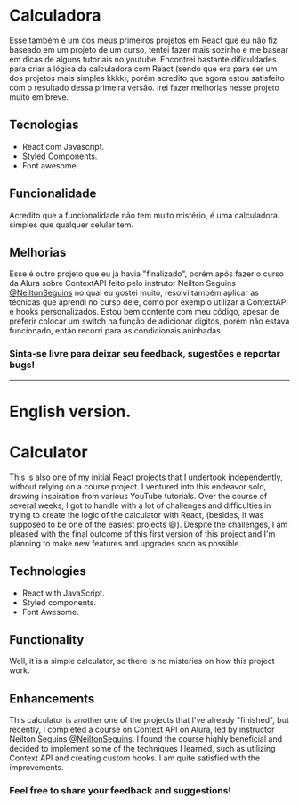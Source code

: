# Calculadora

Esse também é um dos meus primeiros projetos em React que eu não fiz baseado em um projeto de um curso, tentei fazer mais sozinho e me basear em dicas de alguns tutoriais no youtube.
Encontrei bastante dificuldades para criar a lógica da calculadora com React (sendo que era para ser um dos projetos mais simples kkkk), porém acredito que agora estou satisfeito com o resultado dessa primeira versão.
Irei fazer melhorias nesse projeto muito em breve.

## Tecnologias

- React com Javascript.
- Styled Components.
- Font awesome.

## Funcionalidade

Acredito que a funcionalidade não tem muito mistério, é uma calculadora simples que qualquer celular tem.

## Melhorias

Esse é outro projeto que eu já havia "finalizado", porém após fazer o curso da Alura sobre ContextAPI feito pelo instrutor Neilton Seguins [@NeiltonSeguins](https://github.com/NeiltonSeguins) no qual eu gostei muito, resolvi também aplicar as técnicas que aprendi no curso dele, como por exemplo utilizar a ContextAPI e hooks personalizados.
Estou bem contente com meu código, apesar de preferir colocar um switch na função de adicionar digitos, porém não estava funcionado, então recorri para as condicionais aninhadas.

### Sinta-se livre para deixar seu feedback, sugestões e reportar bugs!

---

# English version.

# Calculator

This is also one of my initial React projects that I undertook independently, without relying on a course project. I ventured into this endeavor solo, drawing inspiration from various YouTube tutorials. Over the course of several weeks, I got to handle with a lot of challenges and difficulties in trying to create the logic of the calculator with React, (besides, it was supposed to be one of the easiest projects 😄). Despite the challenges, I am pleased with the final outcome of this first version of this project and I'm planning to make new features and upgrades soon as possible.

## Technologies

- React with JavaScript.
- Styled components.
- Font Awesome.

## Functionality

Well, it is a simple calculator, so there is no misteries on how this project work.

## Enhancements

This calculator is another one of the projects that I've already "finished", but recently, I completed a course on Context API on Alura, led by instructor Neilton Seguins [@NeiltonSeguins](https://github.com/NeiltonSeguins). I found the course highly beneficial and decided to implement some of the techniques I learned, such as utilizing Context API and creating custom hooks. I am quite satisfied with the improvements.

### Feel free to share your feedback and suggestions!
